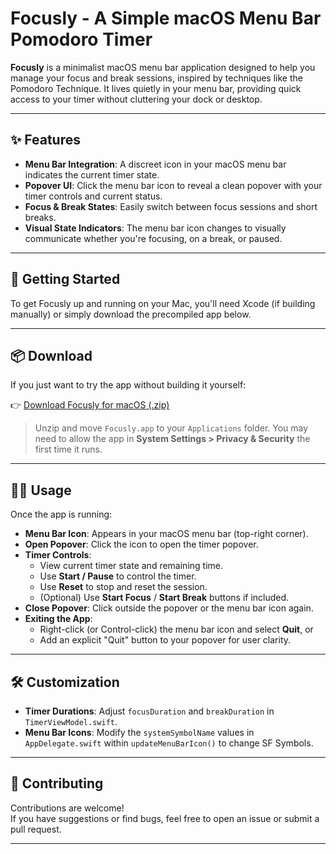 # Focusly - A Simple macOS Menu Bar Pomodoro Timer

**Focusly** is a minimalist macOS menu bar application designed to help you manage your focus and break sessions, inspired by techniques like the Pomodoro Technique. It lives quietly in your menu bar, providing quick access to your timer without cluttering your dock or desktop.

---

## ✨ Features

- **Menu Bar Integration**: A discreet icon in your macOS menu bar indicates the current timer state.
- **Popover UI**: Click the menu bar icon to reveal a clean popover with your timer controls and current status.
- **Focus & Break States**: Easily switch between focus sessions and short breaks.
- **Visual State Indicators**: The menu bar icon changes to visually communicate whether you're focusing, on a break, or paused.

---

## 🚀 Getting Started

To get Focusly up and running on your Mac, you'll need Xcode (if building manually) or simply download the precompiled app below.

---

## 📦 Download

If you just want to try the app without building it yourself:

👉 [Download Focusly for macOS (.zip)](https://github.com/nefritmahardika/Focusly/blob/main/Focusly.zip)

> Unzip and move `Focusly.app` to your `Applications` folder. You may need to allow the app in **System Settings > Privacy & Security** the first time it runs.

---

## 👨‍💻 Usage

Once the app is running:

- **Menu Bar Icon**: Appears in your macOS menu bar (top-right corner).
- **Open Popover**: Click the icon to open the timer popover.
- **Timer Controls**:
  - View current timer state and remaining time.
  - Use **Start / Pause** to control the timer.
  - Use **Reset** to stop and reset the session.
  - (Optional) Use **Start Focus** / **Start Break** buttons if included.
- **Close Popover**: Click outside the popover or the menu bar icon again.
- **Exiting the App**:
  - Right-click (or Control-click) the menu bar icon and select **Quit**, or
  - Add an explicit "Quit" button to your popover for user clarity.

---

## 🛠️ Customization

- **Timer Durations**: Adjust `focusDuration` and `breakDuration` in `TimerViewModel.swift`.
- **Menu Bar Icons**: Modify the `systemSymbolName` values in `AppDelegate.swift` within `updateMenuBarIcon()` to change SF Symbols.

---

## 🤝 Contributing

Contributions are welcome!  
If you have suggestions or find bugs, feel free to open an issue or submit a pull request.

---

